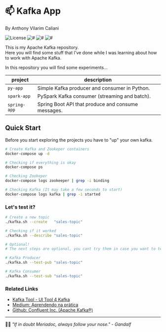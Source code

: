 # 📫 Kafka App

By Anthony Vilarim Caliani

![License](https://img.shields.io/github/license/avcaliani/kafka-app?logo=apache&color=lightseagreen)
![#](https://img.shields.io/badge/python-3.x-yellow.svg)
![#](https://img.shields.io/badge/apache--spark-3.1.x-ff4757.svg)
![#](https://img.shields.io/badge/spring--boot-2.4.5-green.svg)

This is my Apache Kafka repository.  
Here you will find some stuff that I've done while I was learning about how to work with Apache Kafka.

In this repository you will find some experiments...

| project      | description                                        |
|--------------|----------------------------------------------------|
| `py-app`     | Simple Kafka producer and consumer in Python.      |
| `spark-app`  | PySpark Kafka consumer (streaming and batch).      |
| `spring-app` | Spring Boot API that produce and consume messages. |

## Quick Start

Before you start exploring the projects you have to "up" your own kafka.

```bash
# Create Kafka and Zookeper containers
docker-compose up -d

# Checking if everything is okay
docker-compose ps

# Checking Zookeper
docker-compose logs zookeeper | grep -i binding

# Checking Kafka (It may take a few seconds to start)
docker-compose logs kafka | grep -i started
```

### Let's test it?

```bash
# Create a new topic
./kafka.sh --create   "sales-topic"

# Checking if it worked
./kafka.sh --describe "sales-topic"

# Optional!
# The next steps are optional, you cant try them in case you want to test the kafka via CLI.

# Kafka Producer
./kafka.sh --test-pub "sales-topic"

# Kafka Consumer
./kafka.sh --test-sub "sales-topic"
```

### Related Links

- [Kafka Tool - UI Tool 4 Kafka](https://www.kafkatool.com/download.html)
- [Medium: Aprendendo na prática](https://medium.com/trainingcenter/apache-kafka-codifica%C3%A7%C3%A3o-na-pratica-9c6a4142a08f)
- [Github: Confluent Inc. (Apache Kafka®)](https://github.com/confluentinc/cp-docker-images)

---

🧙‍♂️ _"If in doubt Meriadoc, always follow your nose." - Gandalf_
